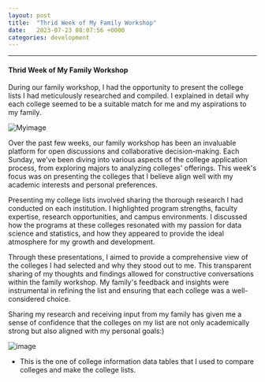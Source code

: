 ```yaml
---
layout: post
title:  "Thrid Week of My Family Workshop"
date:   2023-07-23 08:07:56 +0000
categories: development
---
```


---

#### Thrid Week of My Family Workshop

During our family workshop, I had the opportunity to present the college lists I had meticulously researched and compiled. I explained in detail why each college seemed to be a suitable match for me and my aspirations to my family.

![Myimage](https://res.cloudinary.com/dtiwg4oto/image/upload/v1692597940/%EC%8A%A4%ED%81%AC%EB%A6%B0%EC%83%B7_2023-08-21_150538_knjw08.png)

Over the past few weeks, our family workshop has been an invaluable platform for open discussions and collaborative decision-making. Each Sunday, we've been diving into various aspects of the college application process, from exploring majors to analyzing colleges' offerings. This week's focus was on presenting the colleges that I believe align well with my academic interests and personal preferences.

Presenting my college lists involved sharing the thorough research I had conducted on each institution. I highlighted program strengths, faculty expertise, research opportunities, and campus environments. I discussed how the programs at these colleges resonated with my passion for data science and statistics, and how they appeared to provide the ideal atmosphere for my growth and development.

Through these presentations, I aimed to provide a comprehensive view of the colleges I had selected and why they stood out to me. This transparent sharing of my thoughts and findings allowed for constructive conversations within the family workshop. My family's feedback and insights were instrumental in refining the list and ensuring that each college was a well-considered choice.

Sharing my research and receiving input from my family has given me a sense of confidence that the colleges on my list are not only academically strong but also aligned with my personal goals:)

![image](https://res.cloudinary.com/dtiwg4oto/image/upload/v1692599177/%EC%8A%A4%ED%81%AC%EB%A6%B0%EC%83%B7_2023-07-12_122818_saszvx.png)

- This is the one of college information data tables that I used to compare colleges and make the college lists.